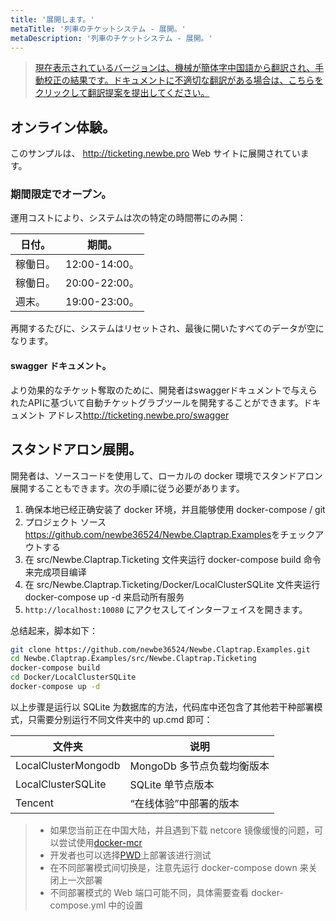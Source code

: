 ```yaml
---
title: '展開します。'
metaTitle: '列車のチケットシステム - 展開。'
metaDescription: '列車のチケットシステム - 展開。'
---
```


> [現在表示されているバージョンは、機械が簡体字中国語から翻訳され、手動校正の結果です。ドキュメントに不適切な翻訳がある場合は、こちらをクリックして翻訳提案を提出してください。](https://crwd.in/newbeclaptrap)

## オンライン体験。

このサンプルは、 <http://ticketing.newbe.pro> Web サイトに展開されています。

### 期間限定でオープン。

運用コストにより、システムは次の特定の時間帯にのみ開：

| 日付。  | 期間。          |
| ---- | ------------ |
| 稼働日。 | 12:00-14:00。 |
| 稼働日。 | 20:00-22:00。 |
| 週末。  | 19:00-23:00。 |

再開するたびに、システムはリセットされ、最後に開いたすべてのデータが空になります。

#### swagger ドキュメント。

より効果的なチケット奪取のために、開発者はswaggerドキュメントで与えられたAPIに基づいて自動チケットグラブツールを開発することができます。ドキュメント アドレス<http://ticketing.newbe.pro/swagger>

## スタンドアロン展開。

開発者は、ソースコードを使用して、ローカルの docker 環境でスタンドアロン展開することもできます。次の手順に従う必要があります。

1. 确保本地已经正确安装了 docker 环境，并且能够使用 docker-compose / git
2. プロジェクト ソース <https://github.com/newbe36524/Newbe.Claptrap.Examples>をチェックアウトする
3. 在 src/Newbe.Claptrap.Ticketing 文件夹运行 docker-compose build 命令来完成项目编译
4. 在 src/Newbe.Claptrap.Ticketing/Docker/LocalClusterSQLite 文件夹运行 docker-compose up -d 来启动所有服务
5. `http://localhost:10080` にアクセスしてインターフェイスを開きます。

总结起来，脚本如下：

```bash
git clone https://github.com/newbe36524/Newbe.Claptrap.Examples.git
cd Newbe.Claptrap.Examples/src/Newbe.Claptrap.Ticketing
docker-compose build
cd Docker/LocalClusterSQLite
docker-compose up -d
```

以上步骤是运行以 SQLite 为数据库的方法，代码库中还包含了其他若干种部署模式，只需要分别运行不同文件夹中的 up.cmd 即可：

| 文件夹                 | 说明                |
| ------------------- | ----------------- |
| LocalClusterMongodb | MongoDb 多节点负载均衡版本 |
| LocalClusterSQLite  | SQLite 单节点版本      |
| Tencent             | “在线体验”中部署的版本      |

> - 如果您当前正在中国大陆，并且遇到下载 netcore 镜像缓慢的问题，可以尝试使用[docker-mcr](https://github.com/newbe36524/Newbe.McrMirror)
> - 开发者也可以选择[PWD](https://labs.play-with-docker.com/)上部署该进行测试
> - 在不同部署模式间切换是，注意先运行 docker-compose down 来关闭上一次部署
> - 不同部署模式的 Web 端口可能不同，具体需要查看 docker-compose.yml 中的设置
